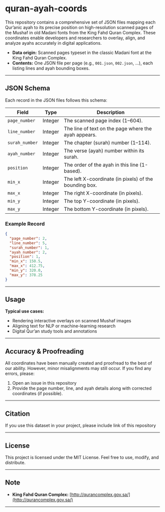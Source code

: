 # quran-ayah-coords

This repository contains a comprehensive set of JSON files mapping each Qur’anic ayah to its precise position on high-resolution scanned pages of the Mushaf in old Madani fonts from the King Fahd Quran Complex. These coordinates enable developers and researchers to overlay, align, and analyze ayahs accurately in digital applications.

- **Data origin:** Scanned pages typeset in the classic Madani font at the King Fahd Quran Complex.
- **Contents:** One JSON file per page (e.g., `001.json`, `002.json`, ...), each listing lines and ayah bounding boxes.

---

## JSON Schema

Each record in the JSON files follows this schema:

| Field          | Type    | Description                                            |
| -------------- | ------- | ------------------------------------------------------ |
| `page_number`  | Integer | The scanned page index (1–604).                        |
| `line_number`  | Integer | The line of text on the page where the ayah appears.   |
| `surah_number` | Integer | The chapter (surah) number (1–114).                    |
| `ayah_number`  | Integer | The verse (ayah) number within its surah.              |
| `position`     | Integer | The order of the ayah in this line (1-based).          |
| `min_x`        | Integer | The left X-coordinate (in pixels) of the bounding box. |
| `max_x`        | Integer | The right X-coordinate (in pixels).                    |
| `min_y`        | Integer | The top Y-coordinate (in pixels).                      |
| `max_y`        | Integer | The bottom Y-coordinate (in pixels).                   |

### Example Record

```json
{
  "page_number": 2,
  "line_number": 5,
  "surah_number": 1,
  "ayah_number": 2,
  "position": 1,
  "min_x": 150.5,
  "max_x": 412.75,
  "min_y": 320.0,
  "max_y": 378.25
}
```

---

## Usage

**Typical use cases:**

- Rendering interactive overlays on scanned Mushaf images
- Aligning text for NLP or machine-learning research
- Digital Qur’an study tools and annotations

---

## Accuracy & Proofreading

All coordinates have been manually created and proofread to the best of our ability. However, minor misalignments may still occur. If you find any errors, please:

1. Open an issue in this repository
2. Provide the page number, line, and ayah details along with corrected coordinates (if possible).

---

## Citation

If you use this dataset in your project, please include link of this repository

---

## License

This project is licensed under the MIT License. Feel free to use, modify, and distribute.



---

## Note

- **King Fahd Quran Complex:** [http://qurancomplex.gov.sa/](http://qurancomplex.gov.sa/)

---
